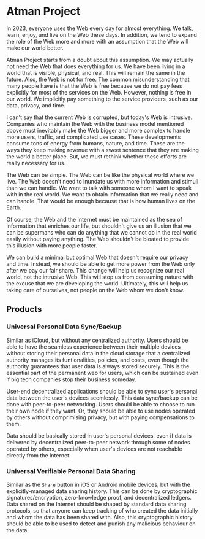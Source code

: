 # Atman Project

In 2023, everyone uses the Web every day for almost everything. We talk, learn, enjoy, and live on the Web these days. In addition, we tend to expand the role of the Web more and more with an assumption that the Web will make our world better. 

Atman Project starts from a doubt about this assumption. We may actually not need the Web that does everything for us. We have been living in a world that is visible, physical, and real. This will remain the same in the future. Also, the Web is not for free. The common misunderstanding that many people have is that the Web is free because we do not pay fees explicitly for most of the services on the Web. However, nothing is free in our world. We implicitly pay something to the service providers, such as our data, privacy, and time. 

I can't say that the current Web is corrupted, but today's Web is intrusive. Companies who maintain the Web with the business model mentioned above must inevitably make the Web bigger and more complex to handle more users, traffic, and complicated use cases. These developments consume tons of energy from humans, nature, and time. These are the ways they keep making revenue with a sweet sentence that they are making the world a better place. But, we must rethink whether these efforts are really necessary for us.

The Web can be simple. The Web can be like the physical world where we live. The Web doesn't need to inundate us with more information and stimuli than we can handle. We want to talk with someone whom I want to speak with in the real world. We want to obtain information that we really need and can handle. That would be enough because that is how human lives on the Earth. 

Of course, the Web and the Internet must be maintained as the sea of information that enriches our life, but shouldn't give us an illusion that we can be supermans who can do anything that we cannot do in the real world easily without paying anything. The Web shouldn't be bloated to provide this illusion with more people faster. 

We can build a minimal but optimal Web that doesn't require our privacy and time. Instead, we should be able to get more power from the Web only after we pay our fair share. This change will help us recognize our real world, not the intrusive Web. This will stop us from consuming nature with the excuse that we are developing the world. Ultimately, this will help us taking care of ourselves, not people on the Web whom we don't know.

## Products

### Universal Personal Data Sync/Backup

Similar as iCloud, but without any centralized authority. Users should be able to have the seamless experience between their multiple devices without storing their personal data in the cloud storage that a centralized authority manages its funtionalities, policies, and costs, even though the authority guarantees that user data is always stored securely. This is the essential part of the permanent web for users, which can be sustained even if big tech companies stop their business someday. 

User-end decentralized applications should be able to sync user's personal data between the user's devices seemlessly. This data sync/backup can be done with peer-to-peer networking. Users should be able to choose to run their own node if they want. Or, they should be able to use nodes operated by others without comprimising privacy, but with paying compensations to them. 

Data should be basically stored in user's personal devices, even if data is delivered by decentralized peer-to-peer network through some of nodes operated by others, especially when user's devices are not reachable directly from the Internet.

### Universal Verifiable Personal Data Sharing

Similar as the `Share` button in iOS or Android mobile devices, but with the explicitly-managed data sharing history. This can be done by cryptographic signatures/encryption, zero-knowledge proof, and decentralized ledgers. Data shared on the Internet should be shaped by standard data sharing protocols, so that anyone can keep tracking of who created the data initially and whom the data has been shared with. Also, this cryptographic history should be able to be used to detect and punish any malicious behaviour on the data.

